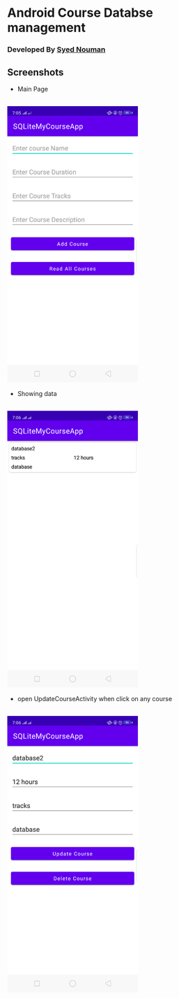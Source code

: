 # Android Course Databse management


### Developed By [Syed Nouman](https://github.com/NoumanShah042)
 
                

## Screenshots

* Main Page
<br><br>
<img src="screenshots/a.png" width="300">
 

* Showing data 
<br><br>
<img src="screenshots/b.png" width="300">



* open UpdateCourseActivity when click on any course
<br><br>
<img src="screenshots/c.png" width="300">
